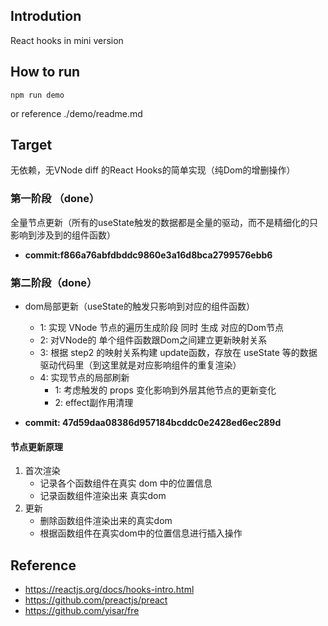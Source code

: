 ## Introdution
React hooks in mini version

## How to run

```
npm run demo
```
or reference ./demo/readme.md


## Target
无依赖，无VNode diff 的React Hooks的简单实现（纯Dom的增删操作）
### 第一阶段 （done）
全量节点更新（所有的useState触发的数据都是全量的驱动，而不是精细化的只影响到涉及到的组件函数）

* **commit:f866a76abfdbddc9860e3a16d8bca2799576ebb6**

### 第二阶段（done）
* dom局部更新（useState的触发只影响到对应的组件函数）
    - 1: 实现 VNode 节点的遍历生成阶段 同时 生成 对应的Dom节点
    - 2: 对VNode的 单个组件函数跟Dom之间建立更新映射关系
    - 3: 根据 step2 的映射关系构建 update函数，存放在 useState 等的数据驱动代码里（到这里就是对应影响组件的重复渲染）
    - 4: 实现节点的局部刷新
        - 1: 考虑触发的 props 变化影响到外层其他节点的更新变化
        - 2: effect副作用清理


* **commit: 47d59daa08386d957184bcddc0e2428ed6ec289d**

#### 节点更新原理

1. 首次渲染
    * 记录各个函数组件在真实 dom 中的位置信息
    * 记录函数组件渲染出来 真实dom
2. 更新
    * 删除函数组件渲染出来的真实dom
    * 根据函数组件在真实dom中的位置信息进行插入操作
## Reference

* https://reactjs.org/docs/hooks-intro.html
* https://github.com/preactjs/preact
* https://github.com/yisar/fre
